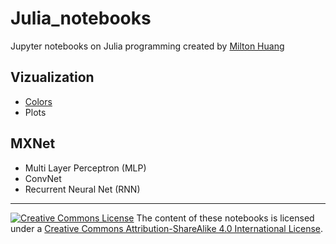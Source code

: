 # Julia_notebooks
Jupyter notebooks on Julia programming created by [Milton Huang](http://emotrics.com/people/milton/)

## Vizualization
* [Colors](colors.ipynb)
* Plots

## MXNet
* Multi Layer Perceptron (MLP)
* ConvNet
* Recurrent Neural Net (RNN)

------------------------

[![Creative Commons License](https://i.creativecommons.org/l/by-sa/4.0/88x31.png)](http://creativecommons.org/licenses/by-sa/4.0/) The content of these notebooks is licensed under a [Creative Commons Attribution-ShareAlike 4.0 International License](http://creativecommons.org/licenses/by-sa/4.0/).
